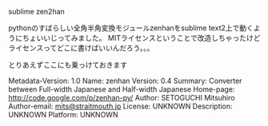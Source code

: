 sublime zen2han

pythonのすばらしい全角半角変換モジュールzenhanをsublime text2上で動くようにちょいいじってみました。
MITライセンスということで改造しちゃったけどライセンスってどこに書けばいいんだろう。。。

とりあえずここにも乗っけておきます

Metadata-Version: 1.0
Name: zenhan
Version: 0.4
Summary: Converter between Full-width Japanese and Half-width Japanese
Home-page: http://code.google.com/p/zenhan-py/
Author: SETOGUCHI Mitsuhiro
Author-email: mits@straitmouth.jp
License: UNKNOWN
Description: UNKNOWN
Platform: UNKNOWN